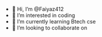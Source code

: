 - 👋 Hi, I’m @Faiyaz412
- 👀 I’m interested in coding
- 🌱 I’m currently learning Btech cse
- 💞️ I’m looking to collaborate on 


<!---
Faiyaz412/Faiyaz412 is a ✨ special ✨ repository because its `README.md` (this file) appears on your GitHub profile.
You can click the Preview link to take a look at your changes.
--->

